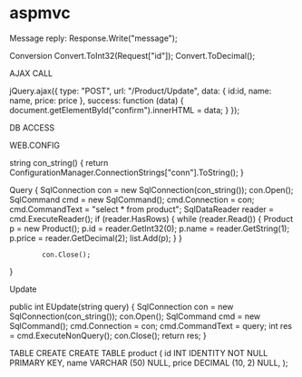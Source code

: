 # aspmvc


Message reply:
Response.Write("message");

Conversion
Convert.ToInt32(Request["id"]);
Convert.ToDecimal();

AJAX CALL

 jQuery.ajax({
                type: "POST",
                url: "/Product/Update",
                data: {
                    id:id,
                    name: name,
                    price: price
                },
                success: function (data) {
                    document.getElementById("confirm").innerHTML = data;
                }
        });
        
DB ACCESS

WEB.CONFIG
 <connectionStrings>
    <add name="conn"
   connectionString="Data Source=(localdb)\ProjectsV13;Initial Catalog=mortgage;Integrated Security=True"
   providerName="System.Data.SqlClient"/>
  </connectionStrings>
  
string con_string()
{
    return ConfigurationManager.ConnectionStrings["conn"].ToString();
}

Query
{
   SqlConnection con = new SqlConnection(con_string());
   con.Open();
   SqlCommand cmd = new SqlCommand();
   cmd.Connection = con;
   cmd.CommandText = "select * from product";
   SqlDataReader reader = cmd.ExecuteReader();
   if (reader.HasRows)
   {
       while (reader.Read())
       {   Product p = new Product();
                   p.id = reader.GetInt32(0);
                    p.name = reader.GetString(1);
                    p.price = reader.GetDecimal(2);
                    list.Add(p);
                }
            }
            
            con.Close();
}

Update

 public int EUpdate(string query)
{
            SqlConnection con = new SqlConnection(con_string());
            con.Open();
            SqlCommand cmd = new SqlCommand();
            cmd.Connection = con;
            cmd.CommandText = query;
            int res = cmd.ExecuteNonQuery();
            con.Close();
            return res;
 }
 
 TABLE CREATE
 CREATE TABLE product (
    id   INT             IDENTITY NOT NULL PRIMARY KEY,
    name VARCHAR (50)    NULL,
    price DECIMAL (10, 2) NULL, 
);
